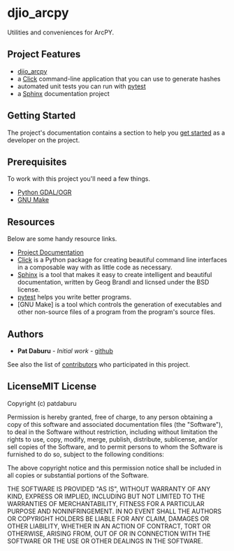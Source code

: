 # djio_arcpy

Utilities and conveniences for ArcPY.

## Project Features

* [djio_arcpy](http://www.comingsoon.net)
* a [Click](http://click.pocoo.org/5/) command-line application that you can use to generate hashes
* automated unit tests you can run with [pytest](https://docs.pytest.org/en/latest/)
* a [Sphinx](http://www.sphinx-doc.org/en/master/) documentation project

## Getting Started

The project's documentation contains a section to help you [get started](http://www.comingsoon.net) as a developer on the project.

## Prerequisites

To work with this project you'll need a few things.

* [Python GDAL/OGR](https://pcjericks.github.io/py-gdalogr-cookbook/)
* [GNU Make](https://www.gnu.org/software/make/)

## Resources

Below are some handy resource links.

* [Project Documentation](http://docs.daburu.net.s3-website.us-east-2.amazonaws.com/gc_shapehash/0.0.1/html/index.html#)
* [Click](http://click.pocoo.org/5/) is a Python package for creating beautiful command line interfaces in a composable way with as little code as necessary.
* [Sphinx](http://www.sphinx-doc.org/en/master/) is a tool that makes it easy to create intelligent and beautiful documentation, written by Geog Brandl and licnsed under the BSD license.
* [pytest](https://docs.pytest.org/en/latest/) helps you write better programs.
* [GNU Make]  is a tool which controls the generation of executables and other non-source files of a program from the program's source files.


## Authors

* **Pat Daburu** - *Initial work* - [github](https://github.com/patdaburu)

See also the list of [contributors](https://github.com/patdaburu/djio_arcpy/contributors) who participated in this project.

## LicenseMIT License

Copyright (c) patdaburu

Permission is hereby granted, free of charge, to any person obtaining a copy
of this software and associated documentation files (the "Software"), to deal
in the Software without restriction, including without limitation the rights
to use, copy, modify, merge, publish, distribute, sublicense, and/or sell
copies of the Software, and to permit persons to whom the Software is
furnished to do so, subject to the following conditions:

The above copyright notice and this permission notice shall be included in all
copies or substantial portions of the Software.

THE SOFTWARE IS PROVIDED "AS IS", WITHOUT WARRANTY OF ANY KIND, EXPRESS OR
IMPLIED, INCLUDING BUT NOT LIMITED TO THE WARRANTIES OF MERCHANTABILITY,
FITNESS FOR A PARTICULAR PURPOSE AND NONINFRINGEMENT. IN NO EVENT SHALL THE
AUTHORS OR COPYRIGHT HOLDERS BE LIABLE FOR ANY CLAIM, DAMAGES OR OTHER
LIABILITY, WHETHER IN AN ACTION OF CONTRACT, TORT OR OTHERWISE, ARISING FROM,
OUT OF OR IN CONNECTION WITH THE SOFTWARE OR THE USE OR OTHER DEALINGS IN THE
SOFTWARE.